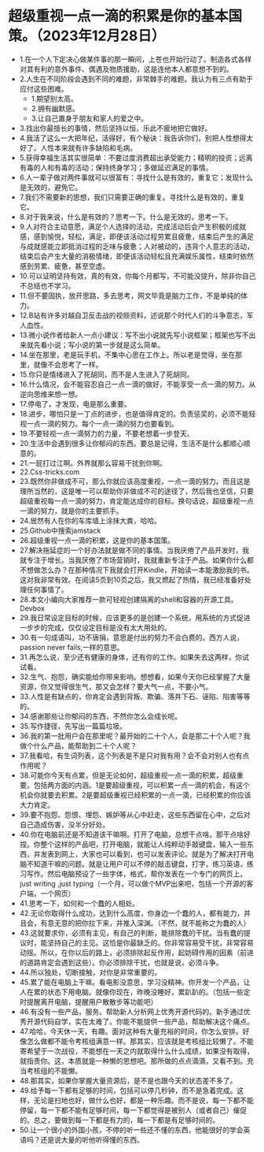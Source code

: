 # 超级重视一点一滴的积累是你的基本国策。（2023年12月28日） 

- 1.在一个人下定决心做某件事的那一瞬间，上苍也开始行动了。制造各式各样对其有利的意外事件、偶遇及物质援助，这是连他本人都意想不到的。
- 2.人生在不同阶段会遇到不同的难题，非常棘手的难题。我认为有三点有助于应付这些困难。
    - 1.期望别太高。
    - 2.拥有幽默感。
    - 3.让自己置身于朋友和家人的爱之中。
- 3.找出你最擅长的事情，然后坚持以恒，乐此不疲地把它做好。
- 4.我活了这么一大把年纪，活得好，有个秘诀：我告诉你们，别把人性想得太好了。人性本来就有许多缺陷和毛病。
- 5.获得幸福生活其实很简单：不要过度消费超出承受能力；精明的投资；远离有毒的人和有毒的活动；保持终身学习；多做延迟满足的事情。
- 6.人一辈子做对两件事就可以很富有：寻找什么是有效的，重复它；发现什么是无效的，避免它。
- 7.我们不需要新的思想，我们只需要正确的重复。寻找什么是有效的，重复它。
- 8.对于我来说，什么是有效的？思考一下。什么是无效的，思考一下。
- 9.人对符合主动意愿，满足个人选择的活动，完成活动后会产生积极的成就感，感到愉悦，轻松，满足，即便该活动过程劳累且疲惫，结束后产生的满足与成就感能立即抵消过程的乏味与疲惫；人对被动的，违背个人意志的活动，结束后会产生大量的消极情绪，即便该活动轻松且充满娱乐属性，结束时依然感到劳累、疲惫，甚至空虚。
- 10.可以证明坚持有效，真的有效，你每个月都写，不可能没提升，除非你自己不总结也不学习。
- 11.但不要固执，放开思路，多去思考，网文毕竟是脑力工作，不是单纯的体力。
- 12.B站有许多对越自卫反击战的视频资料，述说那个时代人们的斗争意志，军人血性。
- 13.微小说作者给新人一点小建议：写不出小说就先写小说框架；框架也写不出来就先看小说；写小说的第一步就是这么简单。
- 14.坐在那里，老是玩手机，不集中心思在工作上。所以老是觉得，坐在那里，就像不会思考了一样。
- 15.你只是情绪进入了死胡同，而不是人生进入了死胡同。
- 16.什么情况，会不能容忍自己一点一滴的做好，不能享受一点一滴的努力。从逆向思维来想一想。
- 17.停电了，才发现，电是那么重要。
- 18.进步，哪怕只是一丁点的进步，也是值得肯定的。负责惩奖的，必须不能轻视一点一滴的努力。每个一点一滴的努力也要看到。
- 19.不要轻视一点一滴努力的力量，不要老想着一步登天。
- 20.生活中会遇到很多让你郁闷的东西。要总是记得，生活不是什么都顺心顺意的。
- 21.一屁打过江啊。外界就那么容易干扰到你啊。
- 22.Css-tricks.com
- 23.既然你非做成不可，那么你就应该高度重视，一点一滴的努力。而且这是理所当然的，这是唯一可以帮助你非做成不可的途径了，然后我也坚信，只要超级重视每一点一滴的努力，肯定能达成你的目标。换句话说，超级重视一点一滴的努力，就是你的主要抓手。
- 24.居然有人在你的车库墙上涂抹大粪，哈哈。
- 25.Github中搜索jamstack
- 26.超级重视一点一滴的积累，这是你的基本国策。
- 27.解决拖延症的一个好办法就是做不同的事情。当我厌倦了产品开发时，我就专注于增长。当我厌倦了市场营销时，我就重新专注于产品。如果你什么都不想做怎么办？在那种情况下我就会打开Kindle，开始读一本能激励我的书。这对我非常有效。在阅读5页到10页之后，我又燃起了热情，我已经准备好处理任何事情了。
- 28.本文小编向大家推荐一款可轻视创建隔离的shell和容器的开源工具。Devbox
- 29.我日常设定目标的时候，应该更多的是创建一个系统，用系统的方式促进一步步的完成，仅仅设定目标是没有太大用处的。
- 30.有一句成语叫，功不唐捐，意思是付出的努力不会白费的。西方人说，passion never fails,一样的意思。
- 31.再怎么说，至少还有健康的身体，还有你的工作。如果失去这两样，你试试看。
- 32.生气、抱怨，确实能给你带来影响。想想看，如果今天你已经掌握了大量资源，你又觉得很生气，那又会怎样？要大气一点，不要小气。
- 33.人性是有缺点的，你肯定会遇到背叛、欺骗、落井下石、诬陷、陷害等等的。
- 34.感谢那些让你郁闷的东西，不然你怎么会成长呢。
- 35.写作捷径，先写出一篇篇垃圾。
- 36.我的第一批用户会在那里呢？最开始的二十个人，会是那二十个人呢？我做个什么产品，能帮助到二十个人呢？
- 37.我看哈，有生词列表，这个列表是不是只对我有用？会不会对别人也有点作用呢？
- 38.可能你今天有点累，但是无论如何，超级重视一点一滴的积累，超级重要。包括两方面的内涵。1是要超级重视，可以积累一点一滴的机会，有这个机会你就要去积累。2是要超级重视已经积累的一点一滴，已经积累的你应该大力肯定。
- 39.要不抱怨、怨恨、埋怨、嫉妒等从心中赶走，这些东西留在心中，之后对自己造成伤害，没半分好处。
- 40.你在电脑前还是不知道该干嘛啊。打开了电脑，总想干点啥。那干点啥好捏。你整个这样的产品吧，打开电脑，就能让人纯粹动手敲键盘，输入一些东西，并发表到网上，大家也可以看到，也可以发表评论。就是为了解决打开电脑不知道干嘛的问题。就是让用户可以不停的敲击键盘，打字，练习英语，练习写作。然后电脑预设了一些字体，格式，帮你发表在一个专门的网页上。just writing ,just typing（一个月，可以做个MVP出来吧，包括一个开源的客户端，一个网页）
- 41.思考一下，如何和一个蠢的人相处。
- 42.无论你取得什么成功，达到什么高度，你身边一个蠢的人，都有能力，并且会，有意无意的把你拉下来，并推入深渊。（不然，就不能称之为蠢的人）
- 43.这就要求你，必须有主见，有自己的判断，能排除蠢的干扰。当有蠢的提议时，能坚持自己的主见。这恰是你最缺乏的。你非常容易受干扰，非常容易动摇。所以，在你以后的路上，必须排除起反作用，起妨碍作用的因素（前进的道路肯定会遇到这些）。你必须排除干扰，也就是说，必须斗争。
- 44.所以独处，切断接触，对你是非常重要的。
- 45.累了能在电脑上干嘛。看电影没意思，学习没精神。你开发一个产品，让人在累的状态下用电脑。就像你现在，昨晚没睡好，累趴趴的。（包括一些定时提醒离开电脑，提醒用户散散步等功能吧）
- 46.有没有一些产品，服务。帮助新人分析网上优秀开源代码的。新手通过优秀开源代码自学，实在太难了。你能不能提供一些产品，帮助解决这个痛点。
- 47.哈哈，今天休一天，有趣。面对这种有大量充裕的时间，你怎么安排。好像怎么做都不能令考核组满意一样。那其实，应该就是考核组比较懒了。不能寄希望于一次战役，不能想在一天之内就取得什么什么成绩，如果没有取得，就指责你。这，本质就是一种懒的思想吧。那所做的点点滴滴，又看不到。充当考核组的不能懒。
- 48.那其实，如果你掌握大量资源后，是不是也跟今天的状态差不多了。
- 49.给予每一下都有足够的时间，包括可以停几秒钟，而不是急着完成。这样，无论是扫地也好，做什么也好，都是一种乐趣。而不是说，每一下都不能停留，每一下都不能有足够时间，每一下都觉得是被别人（或者自己）催促的。总之，要做到每一下都是有力的，每一下都是有足够时间的。
- 50.让一个很小的外国小孩，不停的听一些还不懂的东西，他能很好的学会英语吗？还是说大量的听他听得懂的东西。
